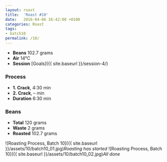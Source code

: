 ```yaml
---
layout: roast
title:  'Roast #10'
date:   2016-04-06 16:42:00 +0100
categories: Roast
tags:
- batch10
permalink: /10/
---
```


* **Beans** 102.7 grams
* **Air** 14°C
* **Session** [Goals]({{ site.baseurl }}/session-4/)

### Process

* **1. Crack**, 4:30 min
* **2. Crack**, – min
* **Duration** 6:30 min

### Beans

* **Total** 120 grams
* **Waste** 2 grams
* **Roasted** 102.7 grams

![Roasting Process, Batch 10]({{ site.baseurl }}/assets/10/batch10_01.jpg)*Roasting has started*
![Roasting Process, Batch 10]({{ site.baseurl }}/assets/10/batch10_02.jpg)*All done*
